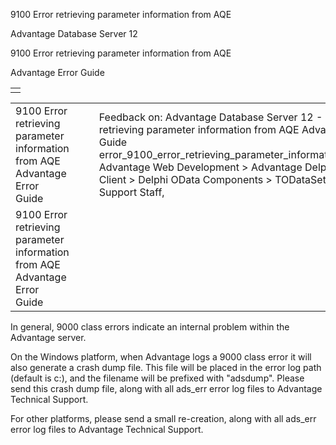9100 Error retrieving parameter information from AQE




Advantage Database Server 12  

9100 Error retrieving parameter information from AQE

Advantage Error Guide

|  |
| --- |
|  |

|  |  |  |  |  |
| --- | --- | --- | --- | --- |
| 9100 Error retrieving parameter information from AQE  Advantage Error Guide |  |  | Feedback on: Advantage Database Server 12 - 9100 Error retrieving parameter information from AQE Advantage Error Guide error\_9100\_error\_retrieving\_parameter\_information\_from\_aqe Advantage Web Development > Advantage Delphi OData Client > Delphi OData Components > TODataSet / Dear Support Staff, |  |
| 9100 Error retrieving parameter information from AQE  Advantage Error Guide |  |  |  |  |

In general, 9000 class errors indicate an internal problem within the Advantage server.

On the Windows platform, when Advantage logs a 9000 class error it will also generate a crash dump file. This file will be placed in the error log path (default is c:\), and the filename will be prefixed with "adsdump". Please send this crash dump file, along with all ads\_err error log files to Advantage Technical Support.

For other platforms, please send a small re-creation, along with all ads\_err error log files to Advantage Technical Support.